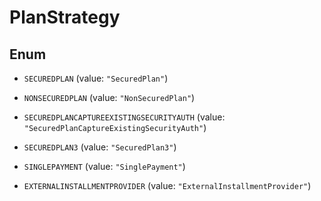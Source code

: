 
# PlanStrategy

## Enum


* `SECUREDPLAN` (value: `"SecuredPlan"`)

* `NONSECUREDPLAN` (value: `"NonSecuredPlan"`)

* `SECUREDPLANCAPTUREEXISTINGSECURITYAUTH` (value: `"SecuredPlanCaptureExistingSecurityAuth"`)

* `SECUREDPLAN3` (value: `"SecuredPlan3"`)

* `SINGLEPAYMENT` (value: `"SinglePayment"`)

* `EXTERNALINSTALLMENTPROVIDER` (value: `"ExternalInstallmentProvider"`)



